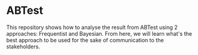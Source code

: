 # ABTest
This repository shows how to analyse the result from ABTest using 2 approaches: Frequentist and Bayesian. From here, we will learn what's the best approach to be used for the sake of communication to the stakeholders.
